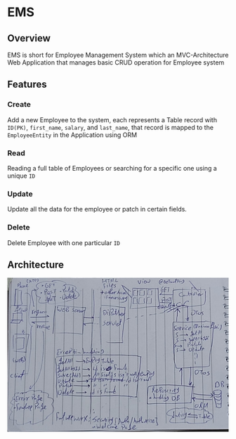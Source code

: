 # EMS

## Overview
EMS is short for Employee Management System which an MVC-Architecture Web Application that manages basic CRUD operation for Employee system

## Features
### Create
Add a new Employee to the system, each represents a Table record with `ID(PK)`, `first_name`, `salary`, and `last_name`, that record is mapped to the `EmployeeEntity` in the Application using ORM 
### Read 
Reading a full table of Employees or searching for a specific one using a unique `ID`
### Update 
Update all the data for the employee or patch in certain fields.
### Delete
Delete Employee with one particular `ID`

## Architecture
![Helicopter View Architecture](./Architecture.jpeg)
